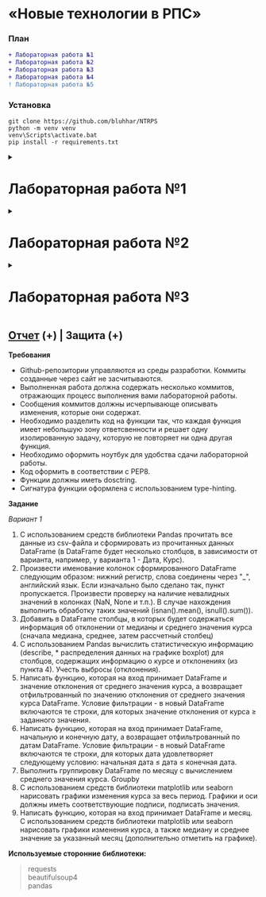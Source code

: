 # «Новые технологии в РПС»

### План
```diff
+ Лабораторная работа №1
+ Лабораторная работа №2
+ Лабораторная работа №3
+ Лабораторная работа №4
! Лабораторная работа №5
```

### Установка
```shell
git clone https://github.com/bluhhar/NTRPS
python -m venv venv
venv\Scripts\activate.bat
pip install -r requirements.txt
```
<details>
    <summary><h1><strong>Лабораторная работа №1</strong></h1></summary>

## [Отчет](https://github.com/bluhhar/NTRPS/blob/main/lab1/lab01__Python_M_PIN_RIS_2306_Timofeev%20Aleksander.docx) (+) | Защита (+)

### [Вариант №1 (ЦРБ Валюты)](#section-1)
С использованием веб-сайта https://www.cbr-xml-daily.ru получить курс доллара по дням на максимально возможный период. Результат сохранить в выходной файл dataset.csv, где каждая строка будет содержать дату и курс, разделенные запятой.

**Примечания**

Пример ссылки для получения данных: https://www.cbr-xml-daily.ru/archive/2023/09/13/daily_json.js

**Используемые сторонние библиотеки:**

> requests

### [Вариант №5 (Яндекс.Картинки)](#section-2)

С использованием страницы https://yandex.ru/images/ сформировать запросы для поиска изображений, контент на которых соответствует классам polar bear и brown bear. Для каждого класса должно быть загружено не менее 1000 изображений. Изображения для каждого класса должны находиться в подпапке папки dataset с соответсвующим названием.

**Не допускается:**

* Создание папок вручную. В коде должен быть отражен процесс создания папок и перемещения/загрузки в них файлов.
* Дублирование изображений для класса.

**Примечания**
* Каждое изображение должно иметь расширение .jpg
* Именовать файлы необходимо порядковым номером (от 0 до 999).
* Для дальнейшего удобства необходимо дополнять имя файла ведующими нулями (например, 0000, 0001, ..., 0999). Для этого необходимо использовать один из методов класса str.

**Вариант подразумевает два уровня сложности:**

* Для первого уровня сложности достаточно загрузить лишь миниатюры изображений.
* Для второго уровня сложности необходимо загрузить полноразмерные изображения.

**Используемые сторонние библиотеки:**

> requests \
> beautifulsoup4

### [Вариант №10 (Текстовые)](#section-2)

С использованием сервиса livelib соберите по 1000 рецензий для каждого количества звёзд для различных книг. То есть суммарный объём датасета 5000 рецензий. Сохраните каждый отзыв в отдельный текстовый файл, где на первой строке будет указано название книги.

**Не допускается:**

* Создание папок вручную. В коде должен быть отражен процесс создания папок и перемещения/загрузки в них файлов.
* Дублирование изображений для класса.

**Примечания**
* Именовать файлы необходимо порядковым номером (от 0 до 999).
* Для дальнейшего удобства необходимо дополнять имя файла ведующими нулями (например, 0000, 0001, ..., 0999). Для этого необходимо использовать один из методов класса str.
* Каждую рецензию сохраните в отдельный текстовый файл в соответствующую подпапку папки dataset. (Пути должны быть dataset/0/0001.txt, dataset/1/0001.txt, и т. д. по количеству звёзд)
* Обратите внимание, на то что страницы с отзывами необходимо обрабатывать в цикле.

**Вариант подразумевает два уровня сложности:**

* Для первого уровня сложности достаточно сохранить начало отзыва, показываемое на странице.
* Для второго уровня сложности необходимо сохранить отзыв полностью.

**Используемые сторонние библиотеки:**

> requests \
> beautifulsoup4

</details>

<details>
    <summary><h1><strong>Лабораторная работа №2</strong></h1></summary>

## [Отчет](https://github.com/) (+) | Защита (+)

### [Вариант №1-2](#section-1)
0. Ваш csv файл должен содержать в первой колонке дату в формате ISO 8601 (без времени).
1. Написать скрипт, который разобъёт исходный csv файл на файл X.csv и Y.csv, с одинаковым количеством строк. Первый будет содержать даты, второй - данные.
2. Написать скрипт, который разобъёт исходный csv файл на N файлов, где каждый отдельный файл будет соответствовать одному году. Файлы называются по первой и последней дате, которую они содержат. (если файл содержит данные с первого января 2001 по 31 декабря 2001, то файл назвать 20010101_20011231.csv)
3. Написать скрипт, который разобъёт исходный csv файл на N файлов, где каждый отдельный файл будет соответствовать одной неделе. Файлы называются по первой и последней дате, которую они содержат.
4. Написать скрипт, содержащий функцию, принимающую на вход дату (тип datetime) и возвращающий данные для этой даты (из файла) или None если данных для этой даты нет. Функция должна быть представлена в четырёх версиях в зависимости от типа входных файлов, из которых будут прочитаны данные (пункты 0–3). Написать функцию next(), которая будет при первом вызове возвращать данные для самой ранней возможной даты (возвращается кортеж (дата, данные)), а при каждом следующем вызове данные для следующей по порядку даты. Если попадается дата, для которой данные отсутствуют, то она игнориуруется и возвращаются данные для следующей валидной даты.
5. Написать на основе предыщего пункта классы итераторы (пример ниже).

**Требования**
* Github-репозитории управляются из среды разработки. Коммиты созданные через сайт не засчитываются.
* Выполненная работа должна содержать несколько коммитов, отражающих процесс выполнения вами лабораторной работы. Один коммит не принимается.
* Сообщения коммитов должны исчерпывающе описывать изменения, которые они содержат.
* Код оформлен в соответствии с PEP8.
* Каждый пункт в задании соответсвует отдельному файлу в проекте. Каждый файл должен содержать набор функций и блок if __name__ == "__main__", который будет запускать ваш код. Код на функции так, что каждая функция имеет небольшую зону ответсвенности и решает одну изолированную задачу, которую не повторяет ни одна другая функция.
* Функции должны иметь docstring.
* Сигнатура функции оформлена с использованием type-hinting.

**Примечание**
* Пример для изображений:

Дата, Ссылка на изображение, Название файла, ... (здесь могут быть параметры из класса изображения) ...

* Пример для текста:

Дата отзыва, Заголовок, Текст, Оценка, ... (здесь могут быть параметры из класса отзыва) ...

* Пример для числовых:

Дата, ... (здесь могут быть параметры из класса отзыва) ...

**Используемые сторонние библиотеки:**

> requests \
> beautifulsoup4 \
> pandas

</details>

<details>
    <summary><h1><strong>Лабораторная работа №3</strong></h1></summary>

## [Отчет](https://github.com/bluhhar/NTRPS/blob/main/lab3/docs/lab03__Python_M_PIN_RIS_2308_Timofeev%20Aleksander.docx) (+) | Защита (+)

**Требования**
* Github-репозитории управляются из среды разработки. Коммиты созданные через сайт не засчитываются.
* Выполненная работа должна содержать несколько коммитов, отражающих процесс выполнения вами лабораторной работы. Один коммит не принимается
* Сообщения коммитов должны исчерпывающе описывать изменения, которые они содержат.
* Код оформлен в соответствии с PEP8.
* Каждый пункт в задании соответсвует отдельному файлу в проекте. Каждый файл должен содержать набор функций и блок if __name__ == "__main__", который будет запускать ваш код. Код на функции так, что каждая функция имеет небольшую зону ответсвенности и решает одну изолированную задачу, которую не повторяет ни одна другая функция.
* Функции должны иметь dosctring.
* Сигнатура функции оформлена с использованием type-hinting.

**Задание**

Создать приложение с графическим интерфейсом повторяющее функционал лабораторной работы 2. Необходимо создать файл main_window.py в котором будет реализован графический интерфейс вашего приложения. Здесь не должно быть реализации алгоритмов, все алгоритмы должны быть импортированы как функции или объекты из других файлов. Возможно вам потребуется выполнить рефакторинг вашего кода из лабораторной работы 2, чтобы было удобнее интегрировать его в графический интерфейс.

1. Приложение должно запрашивать у пользователя путь к папке исходного датасета:
```python
folderpath = QtWidgets.QFileDialog.getExistingDirectory(self, 'Select Folder')
```
2. Приложение должно иметь кнопку для создания файла аннотации исходного датасета. Для этого потребуется запросить у пользователя путь к файлу назначения.
3. Приложение должно иметь кнопку для создания датасета с другой организацией файлов (в соответствии с пунктами лабораторной работы 2) и файла аннотации создаваемого датасета. Для этого потребуется запросить у пользователя путь к папке назначения.

*Вариант 1-2*

4.1. Приложение должно иметь поле ввода даты и кнопку "Получить данные". Пользователь вводит дату и видит в интерфейсе данные для этой даты.

*Вариант 3-10*

4.2. Приложение должно иметь кнопки для получения следующего экземпляра класса из датасета. Например, если у вас датасет из кошек и собак, то должна быть кнопка "Следующая кошка" и кнопка "Следующая собака". После нажатия на них должен быть получен следующий путь при помощи итератора, а затем отображена картинка новой кошки или собаки из вашего датасета в интерфейсе вашей программы. В случае варианта с текстом отображаем текст.

**Пояснение по варинатам 3 - 10**

Цель задания - аннотация и возврат изображений

1. Сформирован файл csv с данными датасета
2. Переименованы файлы: имена теперь содержат класс (собака, кошка и т.д.) и номер файла. Добавлен ещё один файл аннотация csv
3. Создана ещё одна копия и данные теперь пронумерованы без учета класса, имеют только название датасета и номер. Добавлен ещё один файл аннотация csv (файл, класс)
4. По п.3 делаем функцию. В качестве входного параметра значение класса и какой-то параметр, говорящий откуда начать просмотр. Из csv в п.3 фильтруем данные по заданному значению в столбце класса. Строки можно не сортировать, убедиться, что нет повторения. Функция возвращает следующий экземпляр класса (изображение по ссылке) или None Возвращаем 1 изображение. Т.е. второй вариант "при каждом запуске функции возвращает путь нового (следующего) файла", но только файл
5. Настроить итератор на п.4

**Используемые сторонние библиотеки:**

> requests \
> beautifulsoup4 \
> pandas \
> PyQt6

</details>

## [Отчет](https://github.com/bluhhar/NTRPS/blob/main/lab4/docs/lab04__Python_M_PIN_RIS_2308_Timofeev%20Aleksander.docx) (+) | Защита (+)

**Требования**
* Github-репозитории управляются из среды разработки. Коммиты созданные через сайт не засчитываются.
* Выполненная работа должна содержать несколько коммитов, отражающих процесс выполнения вами лабораторной работы.
* Сообщения коммитов должны исчерпывающе описывать изменения, которые они содержат.
* Необходимо разделить код на функции так, что каждая функция имеет небольшую зону ответсвенности и решает одну изолированную задачу, которую не повторяет ни одна другая функция.
* Необходимо оформить ноутбук для удобства сдачи лабораторной работы.
* Код оформить в соответствии с PEP8.
* Функции должны иметь dosctring.
* Сигнатура функции оформлена с использованием type-hinting.

**Задание**

*Вариант 1*
1. С использованием средств библиотеки Pandas прочитать все данные из csv-файла и сформировать из прочитанных данных DataFrame (в DataFrame будет несколько столбцов, в зависимости от варианта, например, у варианта 1 - Дата, Курс).
2. Произвести именование колонок сформированного DataFrame следующим образом: нижний регистр, слова соединены через "_", английский язык. Если изначально было сделано так, пункт пропускается.
Произвести проверку на наличие невалидных значений в колонках (NaN, None и т.п.). В случае нахождения выполнить обработку таких значений (isnan().mean(), isnull().sum()).
3. Добавить в DataFrame столбцы, в которых будет содержаться информация об отклонении от медианы и среднего значения курса (сначала медиана, среднее, затем рассчетный столбец)
4. С использованием Pandas вычислить статистическую информацию (describe, * распределения данных на графике boxplot) для столбцов, содержащих информацию о курсе и отклонениях (из пункта 4). Учесть выбросы (отклонения).
5. Написать функцию, которая на вход принимает DataFrame и значение отклонения от среднего значения курса, а возвращает отфильтрованный по значению отклонения от среднего значения курса DataFrame. Условие фильтрации - в новый DataFrame включаются те строки, для которых значение отклонения от курса  ≥  заданного значения.
6. Написать функцию, которая на вход принимает DataFrame, начальную и конечную дату, а возвращает отфильтрованный по датам DataFrame. Условие фильтрации - в новый DataFrame включаются те строки, для которых дата удовлетворяет следующему условию: начальная дата  ≤  дата  ≤  конечная дата.
7. Выполнить группировку DataFrame по месяцу с вычислением среднего значения курса. Groupby
8. С использованием средств библиотеки matplotlib или seaborn нарисовать графики изменения курса за весь период. Графики и оси должны иметь соответствующие подписи, подписать значения.
9. Написать функцию, которая на вход принимает DataFrame и месяц. С использованием средств библиотеки matplotlib или seaborn нарисовать графики изменения курса, а также медиану и среднее значение за указанный месяц (дополнительно отметить на графике).

**Используемые сторонние библиотеки:**

> requests \
> beautifulsoup4 \
> pandas 

</details>